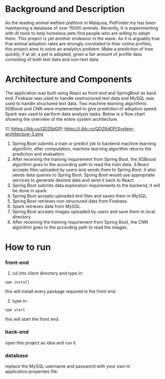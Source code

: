 # Background and Description
As the leading animal welfare platform in Malaysia, PetFinder.my has been maintaining a database of over 15000 animals. Recently, It is experimenting with AI tools to help homeless pets find people who are willing to adopt them. This project is yet another endeavor in the wave. As it is arguably true that animal adoption rates are strongly correlated to their online profiles,  this project aims to solve an analytics problem: Make a prediction of how quickly, if at all, a pet is adopted, given a fair amount of profile data consisting of both text data and non-text data. 
# Architecture and Components
The application was built using React as front end and SpringBoot as back end. Firebase was used to handle unstructured text data and MySQL was used to handle structured text data. Two machine learning algorithms: XGBoost and CNN were implemented to give prediction of adoption speed. Spark was used to perform data analysis tasks. Below is a flow chart showing the overview of the entire system architecture.

![] (https://ibb.co/QDZ6dGP)
https://i.ibb.co/QDZ6dGP/System-architecture-3.png
1. Spring Boot submits a train or predict job to backend machine learning algorithm, after computation, machine learning algorithm returns the prediction and evaluation.
2. After receiving the training requirement from Spring Boot, the XGBoost algorithm goes to the according path to read the train data.
3.React accepts files uploaded by users and sends them to Spring Boot. it also sends data queries to Spring Boot. Spring Boot would use appropriate services to generate desired data and send it back to React. 
4. Spring Boot submits data exploration requirements to the backend, it will be done in spark.
5. Spring Boot accepts uploaded text files and saves them in MySQL. 
6. Spring Boot retrieves non-structured data from Firebase.
7. Spark retrieves data from MySQL.
8. Spring Boot accepts images uploaded by users and save them in local directory
9. After receiving the training requirement from Spring Boot, the CNN algorithm goes to the according path to read the images.

# How to run
### front-end
1. cd into client directory and type in:
```
npm install
```
this will install every package required in the front end.

2. type in:
```
npm start
```
this will start the front end. 

### back-end
open this project as idea and run it.

### database
replace the MySQL username and password with your own in application.properties file.
